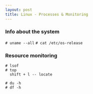 ```yaml
---
layout: post
title: Linux - Processes & Monitoring
---
```


### Info about the system

`# uname --all`
`# cat /etc/os-release`

### Resource monitoring

```
# lsof
# top
  shift + l -- locate

# du -h
# df -h
```